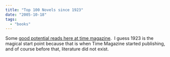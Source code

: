 ```yaml
---
title: "Top 100 Novels since 1923"
date: "2005-10-18"
tags: 
  - "books"
---
```


Some [good potential reads here at time magazine](http://www.time.com/time/2005/100books/the_complete_list.html).  I guess 1923 is the magical start point because that is when Time Magazine started publishing, and of course before that, literature did not exist.
